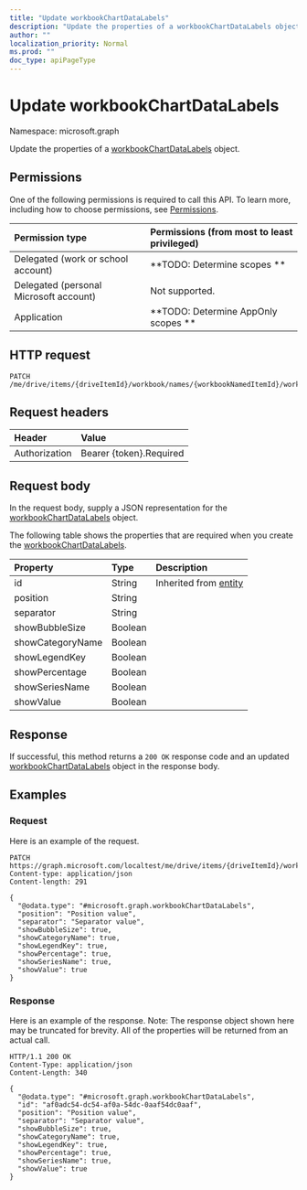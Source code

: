 ```yaml
---
title: "Update workbookChartDataLabels"
description: "Update the properties of a workbookChartDataLabels object."
author: ""
localization_priority: Normal
ms.prod: ""
doc_type: apiPageType
---
```


# Update workbookChartDataLabels

Namespace: microsoft.graph

Update the properties of a [workbookChartDataLabels](../resources/workbookchartdatalabels.md) object.

## Permissions
One of the following permissions is required to call this API. To learn more, including how to choose permissions, see [Permissions](/concepts/permissions-reference.md).

|Permission type|Permissions (from most to least privileged)|
|:---|:---|
|Delegated (work or school account)|**TODO: Determine scopes **|
|Delegated (personal Microsoft account)|Not supported.|
|Application|**TODO: Determine AppOnly scopes **|

## HTTP request
<!-- {
  "blockType": "ignored"
}
-->
``` http
PATCH /me/drive/items/{driveItemId}/workbook/names/{workbookNamedItemId}/worksheet/charts/{workbookChartId}/dataLabels
```

## Request headers
|Header|Value|
|:---|:---|
|Authorization|Bearer {token}.Required|

## Request body
In the request body, supply a JSON representation for the [workbookChartDataLabels](../resources/workbookchartdatalabels.md) object.

The following table shows the properties that are required when you create the [workbookChartDataLabels](../resources/workbookchartdatalabels.md).

|Property|Type|Description|
|:---|:---|:---|
|id|String| Inherited from [entity](../resources/entity.md)|
|position|String||
|separator|String||
|showBubbleSize|Boolean||
|showCategoryName|Boolean||
|showLegendKey|Boolean||
|showPercentage|Boolean||
|showSeriesName|Boolean||
|showValue|Boolean||



## Response
If successful, this method returns a `200 OK` response code and an updated [workbookChartDataLabels](../resources/workbookchartdatalabels.md) object in the response body.

## Examples

### Request
Here is an example of the request.
<!-- {
  "blockType": "request",
  "name": "update_workbookchartdatalabels"
}
-->
``` http
PATCH https://graph.microsoft.com/localtest/me/drive/items/{driveItemId}/workbook/names/{workbookNamedItemId}/worksheet/charts/{workbookChartId}/dataLabels
Content-type: application/json
Content-length: 291

{
  "@odata.type": "#microsoft.graph.workbookChartDataLabels",
  "position": "Position value",
  "separator": "Separator value",
  "showBubbleSize": true,
  "showCategoryName": true,
  "showLegendKey": true,
  "showPercentage": true,
  "showSeriesName": true,
  "showValue": true
}
```

### Response
Here is an example of the response. Note: The response object shown here may be truncated for brevity. All of the properties will be returned from an actual call.
<!-- {
  "blockType": "response",
  "truncated": true
}
-->
``` http
HTTP/1.1 200 OK
Content-Type: application/json
Content-Length: 340

{
  "@odata.type": "#microsoft.graph.workbookChartDataLabels",
  "id": "af0adc54-dc54-af0a-54dc-0aaf54dc0aaf",
  "position": "Position value",
  "separator": "Separator value",
  "showBubbleSize": true,
  "showCategoryName": true,
  "showLegendKey": true,
  "showPercentage": true,
  "showSeriesName": true,
  "showValue": true
}
```

